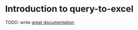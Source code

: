 # Introduction to query-to-excel

TODO: write [great documentation](http://jacobian.org/writing/what-to-write/)
